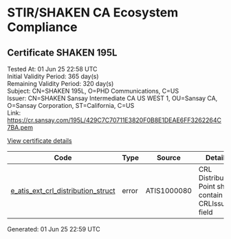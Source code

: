 # STIR/SHAKEN CA Ecosystem Compliance

## Certificate SHAKEN 195L

Tested At: 01 Jun 25 22:58 UTC\
Initial Validity Period: 365 day(s)\
Remaining Validity Period: 320 day(s)\
Subject: CN=SHAKEN 195L, O=PHD Communications, C=US\
Issuer: CN=SHAKEN Sansay Intermediate CA US WEST 1, OU=Sansay CA, O=Sansay Corporation, ST=California, C=US\
Link: https://cr.sansay.com/195L/429C7C70711E3820F0B8E1DEAE6FF3262264C7BA.pem

[View certificate details](https://x509.io/?cert=MIICpDCCAkqgAwIBAgIUQpx8cHEeOCDwuOHerm%2FzJiJkx7owCgYIKoZIzj0EAwIwgYUxCzAJBgNVBAYTAlVTMRMwEQYDVQQIDApDYWxpZm9ybmlhMRswGQYDVQQKDBJTYW5zYXkgQ29ycG9yYXRpb24xEjAQBgNVBAsMCVNhbnNheSBDQTEwMC4GA1UEAwwnU0hBS0VOIFNhbnNheSBJbnRlcm1lZGlhdGUgQ0EgVVMgV0VTVCAxMB4XDTI1MDQxNzIxMTY1M1oXDTI2MDQxNzIxMTY1M1owQDELMAkGA1UEBhMCVVMxGzAZBgNVBAoMElBIRCBDb21tdW5pY2F0aW9uczEUMBIGA1UEAwwLU0hBS0VOIDE5NUwwWTATBgcqhkjOPQIBBggqhkjOPQMBBwNCAARSvY%2F5mLqBLetIqGUY6dIMVB6JBY38%2FrZcP%2F2tyzTJOlnXx%2Bbz48dbEWK%2Fe3yLMITDHJum2qrIFm%2FhasQAmGLco4HbMIHYMBYGCCsGAQUFBwEaBAowCKAGFgQxOTVMMBcGA1UdIAQQMA4wDAYKYIZIAYb%2FCQEBBDAdBgNVHQ4EFgQU61%2FYWNjihiKC0EaMeBIhbyM2OXUwHwYDVR0jBBgwFoAUrNOT9UNDzAq%2BRVgXE32SfNzDAUYwRwYDVR0fBEAwPjA8oDqgOIY2aHR0cHM6Ly9hdXRoZW50aWNhdGUtYXBpLmljb25lY3Rpdi5jb20vZG93bmxvYWQvdjEvY3JsMAwGA1UdEwEB%2FwQCMAAwDgYDVR0PAQH%2FBAQDAgeAMAoGCCqGSM49BAMCA0gAMEUCIQDVis68raUixWJvhah2X%2FuNrMbZL4vwW47T0qQOUm5VzwIgRrhrivt95%2BqK36Mk7plKVsIyoudzmEQ4q4IPQ5abZKs%3D)

| Code | Type | Source | Details |
|------|------|--------|---------|
| [e_atis_ext_crl_distribution_struct](../../ISSUES/e_atis_ext_crl_distribution_struct/README.md) | error | ATIS1000080 | CRL Distribution Point shall contain a CRLIssuer field |


Generated: 01 Jun 25 22:59 UTC